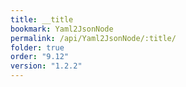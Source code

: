 ```yaml
---
title: __title
bookmark: Yaml2JsonNode
permalink: /api/Yaml2JsonNode/:title/
folder: true
order: "9.12"
version: "1.2.2"
---
```

